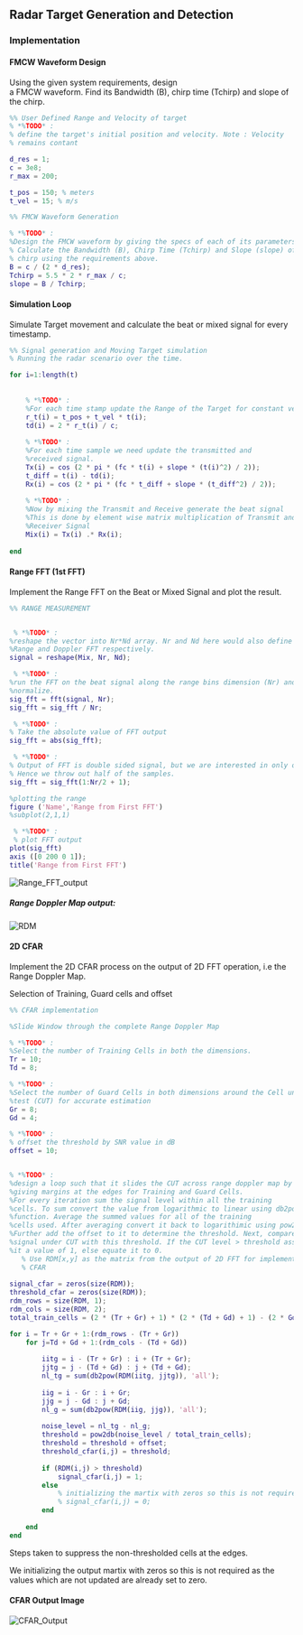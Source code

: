 ## Radar Target Generation and Detection

### Implementation

####  FMCW Waveform Design
Using the given system requirements, design  
a FMCW waveform. Find its Bandwidth (B), chirp time (Tchirp) and slope of the chirp.

```matlab
%% User Defined Range and Velocity of target
% *%TODO* :
% define the target's initial position and velocity. Note : Velocity
% remains contant

d_res = 1;
c = 3e8;
r_max = 200;

t_pos = 150; % meters
t_vel = 15; % m/s

%% FMCW Waveform Generation

% *%TODO* :
%Design the FMCW waveform by giving the specs of each of its parameters.
% Calculate the Bandwidth (B), Chirp Time (Tchirp) and Slope (slope) of the FMCW
% chirp using the requirements above.
B = c / (2 * d_res);
Tchirp = 5.5 * 2 * r_max / c;
slope = B / Tchirp;
```

####  Simulation Loop
Simulate Target movement and calculate the beat or mixed signal for every timestamp.

```matlab
%% Signal generation and Moving Target simulation
% Running the radar scenario over the time. 

for i=1:length(t)         
    
    
    % *%TODO* :
    %For each time stamp update the Range of the Target for constant velocity. 
    r_t(i) = t_pos + t_vel * t(i);
    td(i) = 2 * r_t(i) / c; 
    
    % *%TODO* :
    %For each time sample we need update the transmitted and
    %received signal. 
    Tx(i) = cos (2 * pi * (fc * t(i) + slope * (t(i)^2) / 2));
    t_diff = t(i) - td(i);
    Rx(i) = cos (2 * pi * (fc * t_diff + slope * (t_diff^2) / 2));
    
    % *%TODO* :
    %Now by mixing the Transmit and Receive generate the beat signal
    %This is done by element wise matrix multiplication of Transmit and
    %Receiver Signal
    Mix(i) = Tx(i) .* Rx(i);
    
end

```

####  Range FFT (1st FFT)
Implement the Range FFT on the Beat or Mixed Signal and plot the result.

```matlab
%% RANGE MEASUREMENT


 % *%TODO* :
%reshape the vector into Nr*Nd array. Nr and Nd here would also define the size of
%Range and Doppler FFT respectively.
signal = reshape(Mix, Nr, Nd);

 % *%TODO* :
%run the FFT on the beat signal along the range bins dimension (Nr) and
%normalize.
sig_fft = fft(signal, Nr);
sig_fft = sig_fft / Nr;

 % *%TODO* :
% Take the absolute value of FFT output
sig_fft = abs(sig_fft);

 % *%TODO* :
% Output of FFT is double sided signal, but we are interested in only one side of the spectrum.
% Hence we throw out half of the samples.
sig_fft = sig_fft(1:Nr/2 + 1);

%plotting the range
figure ('Name','Range from First FFT')
%subplot(2,1,1)

 % *%TODO* :
 % plot FFT output 
plot(sig_fft) 
axis ([0 200 0 1]);
title('Range from First FFT')
```
![Range_FFT_output](Range_FFT_output.jpg)


#####  Range Doppler Map output:

![RDM](RDM_Surf.jpg)

#### 2D CFAR
Implement the 2D CFAR process on the output of 2D FFT operation, i.e the Range Doppler Map.

Selection of Training, Guard cells and offset

   ```matlab
%% CFAR implementation

%Slide Window through the complete Range Doppler Map

% *%TODO* :
%Select the number of Training Cells in both the dimensions.
Tr = 10;
Td = 8;

% *%TODO* :
%Select the number of Guard Cells in both dimensions around the Cell under 
%test (CUT) for accurate estimation
Gr = 8;
Gd = 4; 

% *%TODO* :
% offset the threshold by SNR value in dB
offset = 10;
```


```matlab

% *%TODO* :
%design a loop such that it slides the CUT across range doppler map by
%giving margins at the edges for Training and Guard Cells.
%For every iteration sum the signal level within all the training
%cells. To sum convert the value from logarithmic to linear using db2pow
%function. Average the summed values for all of the training
%cells used. After averaging convert it back to logarithimic using pow2db.
%Further add the offset to it to determine the threshold. Next, compare the
%signal under CUT with this threshold. If the CUT level > threshold assign
%it a value of 1, else equate it to 0.
   % Use RDM[x,y] as the matrix from the output of 2D FFT for implementing
   % CFAR
   
signal_cfar = zeros(size(RDM));
threshold_cfar = zeros(size(RDM));
rdm_rows = size(RDM, 1);
rdm_cols = size(RDM, 2);
total_train_cells = (2 * (Tr + Gr) + 1) * (2 * (Td + Gd) + 1) - (2 * Gd + 1) * ( 2 * Gd + 1);

for i = Tr + Gr + 1:(rdm_rows - (Tr + Gr))
    for j=Td + Gd + 1:(rdm_cols - (Td + Gd))
        
        iitg = i - (Tr + Gr) : i + (Tr + Gr);
        jjtg = j - (Td + Gd) : j + (Td + Gd);
        nl_tg = sum(db2pow(RDM(iitg, jjtg)), 'all');
        
        iig = i - Gr : i + Gr;
        jjg = j - Gd : j + Gd;
        nl_g = sum(db2pow(RDM(iig, jjg)), 'all');
        
        noise_level = nl_tg - nl_g;
        threshold = pow2db(noise_level / total_train_cells);
        threshold = threshold + offset;
        threshold_cfar(i,j) = threshold;
        
        if (RDM(i,j) > threshold)
            signal_cfar(i,j) = 1;
        else
            % initializing the martix with zeros so this is not required
            % signal_cfar(i,j) = 0;
        end
        
    end
end

```
  


Steps taken to suppress the non-thresholded cells at the edges.

We initializing the output martix with zeros so this is not required as the values which are not updated are already set to zero.

#### CFAR Output Image

![CFAR_Output](CFAR_output.jpg)

